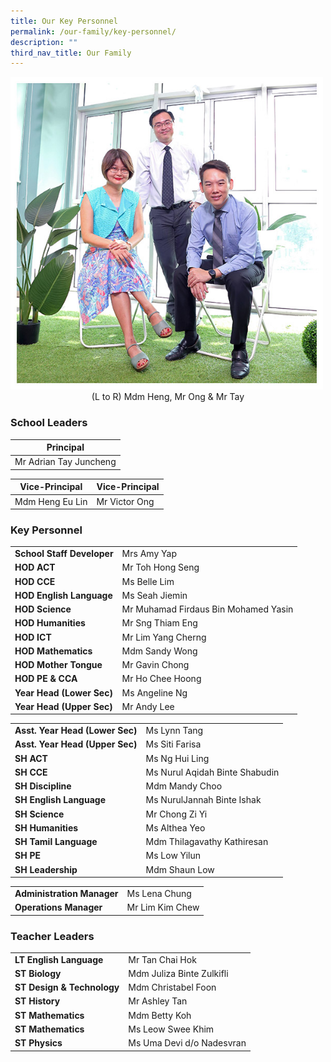 ```yaml
---
title: Our Key Personnel
permalink: /our-family/key-personnel/
description: ""
third_nav_title: Our Family
---
```

<img src="/images/Our%20Family/chr_school_leaders.jpg" style="width:500px">
<div align="center">(L to R) Mdm Heng, Mr Ong &amp; Mr Tay</div>

### School Leaders

| **Principal** |
| -------- | 
| Mr Adrian Tay Juncheng|

| **Vice-Principal** |**Vice-Principal** |
| -------- | -------- | 
| Mdm Heng Eu Lin |Mr Victor Ong |



### Key Personnel

| | |
| -------- | -------- |
| **School Staff Developer**    | Mrs Amy Yap    |
| **HOD ACT**    | Mr Toh Hong Seng   |
| **HOD CCE**    | Ms Belle Lim   |
| **HOD English Language**    | Ms Seah Jiemin   |
| **HOD Science**    | Mr Muhamad Firdaus Bin Mohamed Yasin   |
| **HOD Humanities**    | Mr Sng Thiam Eng   |
| **HOD ICT**    | Mr Lim Yang Cherng   |
| **HOD Mathematics**    | Mdm Sandy Wong   |
| **HOD Mother Tongue**    | Mr Gavin Chong   |
| **HOD PE &amp; CCA**    | Mr Ho Chee Hoong   |
| **Year Head (Lower Sec)**    | Ms Angeline Ng   |
| **Year Head (Upper Sec)**    | Mr Andy Lee  |


| | |
| -------- | -------- |
| **Asst. Year Head (Lower Sec)**    | Ms Lynn Tang    |
| **Asst. Year Head (Upper Sec)**    | Ms Siti Farisa    |
| **SH ACT**    | Ms Ng Hui Ling   |
| **SH CCE**    | Ms Nurul Aqidah Binte Shabudin  |
| **SH Discipline**    | Mdm Mandy Choo   |
| **SH English Language**    | Ms NurulJannah Binte Ishak   |
| **SH Science**    | Mr Chong Zi Yi   |
| **SH Humanities**    | Ms Althea Yeo   |
| **SH Tamil Language**    | Mdm Thilagavathy Kathiresan   |
| **SH PE**    | Ms Low Yilun   |
| **SH Leadership**    | Mdm Shaun Low   |

| | |
| -------- | -------- |
| **Administration Manager**    | Ms Lena Chung    |
| **Operations Manager**    | Mr Lim Kim Chew   |

### Teacher Leaders

| | |
| -------- | -------- |
| **LT English Language**| Mr Tan Chai Hok|
| **ST Biology**| Mdm Juliza Binte Zulkifli| 
| **ST Design &amp; Technology**| Mdm Christabel Foon|
| **ST History**| Mr Ashley Tan|
| **ST Mathematics**| Mdm Betty Koh|
| **ST Mathematics**| Ms Leow Swee Khim|
| **ST Physics**| Ms Uma Devi d/o Nadesvran|
